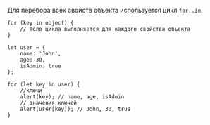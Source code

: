Для перебора всех свойств объекта используется цикл `for..in`.
```JS
for (key in object) {
	// Тело цикла выполняется для каждого свойства объекта
}
```

```JS
let user = {
	name: 'John',
	age: 30,
	isAdmin: true
};

for (let key in user) {
	//ключи
	alert(key); // name, age, isAdmin
	// значения ключей
	alert(user[key]); // John, 30, true
}
```
